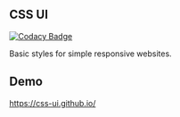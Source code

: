 ## CSS UI

[![Codacy Badge](https://api.codacy.com/project/badge/Grade/e15a66e2192b4a4f82a4f0f931fd89bc)](https://www.codacy.com/app/accgit/cssui?utm_source=github.com&utm_medium=referral&utm_content=css-ui/cssui&utm_campaign=badger)

Basic styles for simple responsive websites.

## Demo

https://css-ui.github.io/
